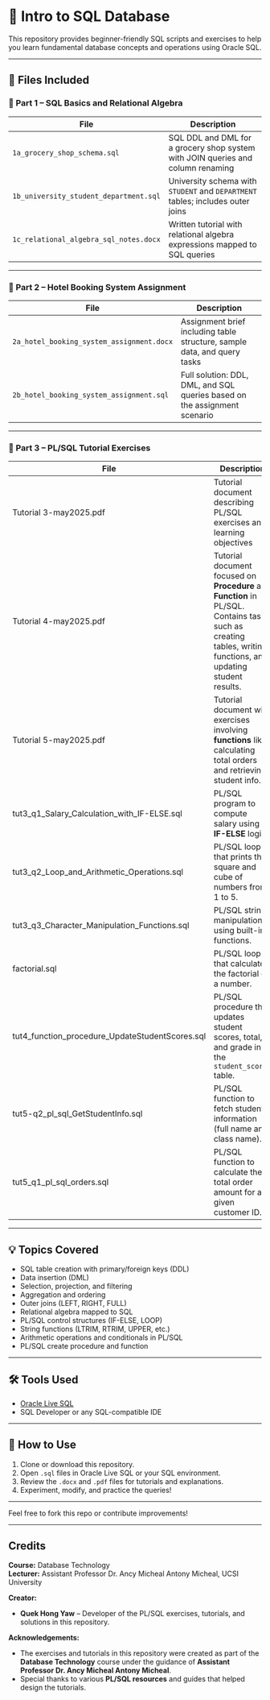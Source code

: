 # 📘 Intro to SQL Database

This repository provides beginner-friendly SQL scripts and exercises to help you learn fundamental database concepts and operations using Oracle SQL.

---

## 📁 Files Included

### 🔹 Part 1 – SQL Basics and Relational Algebra

| File                                   | Description                                                                 |
|----------------------------------------|-----------------------------------------------------------------------------|
| `1a_grocery_shop_schema.sql`           | SQL DDL and DML for a grocery shop system with JOIN queries and column renaming |
| `1b_university_student_department.sql` | University schema with `STUDENT` and `DEPARTMENT` tables; includes outer joins |
| `1c_relational_algebra_sql_notes.docx` | Written tutorial with relational algebra expressions mapped to SQL queries |

---

### 🔹 Part 2 – Hotel Booking System Assignment

| File                                        | Description                                                                 |
|---------------------------------------------|-----------------------------------------------------------------------------|
| `2a_hotel_booking_system_assignment.docx`   | Assignment brief including table structure, sample data, and query tasks    |
| `2b_hotel_booking_system_assignment.sql`    | Full solution: DDL, DML, and SQL queries based on the assignment scenario   |

---

### 🔹 Part 3 – PL/SQL Tutorial Exercises

| **File**                                              | **Description**                                                                 |
|-------------------------------------------------------|---------------------------------------------------------------------------------|
| Tutorial 3-may2025.pdf                                 | Tutorial document describing PL/SQL exercises and learning objectives           |
| Tutorial 4-may2025.pdf                                | Tutorial document focused on **Procedure** and **Function** in PL/SQL. Contains tasks such as creating tables, writing functions, and updating student results. |
| Tutorial 5-may2025.pdf                                | Tutorial document with exercises involving **functions** like calculating total orders and retrieving student info. |
| tut3_q1_Salary_Calculation_with_IF-ELSE.sql           | PL/SQL program to compute salary using **IF-ELSE** logic.                       |
| tut3_q2_Loop_and_Arithmetic_Operations.sql            | PL/SQL loop that prints the square and cube of numbers from 1 to 5.             |
| tut3_q3_Character_Manipulation_Functions.sql          | PL/SQL string manipulation using built-in functions.                            |
| factorial.sql                                         | PL/SQL loop that calculates the factorial of a number.                         |
| tut4_function_procedure_UpdateStudentScores.sql       | PL/SQL procedure that updates student scores, total, and grade in the `student_scores` table. |
| tut5-q2_pl_sql_GetStudentInfo.sql                     | PL/SQL function to fetch student information (full name and class name).        |
| tut5_q1_pl_sql_orders.sql                             | PL/SQL function to calculate the total order amount for a given customer ID.    |


---

## 💡 Topics Covered

- SQL table creation with primary/foreign keys (DDL)
- Data insertion (DML)
- Selection, projection, and filtering
- Aggregation and ordering
- Outer joins (LEFT, RIGHT, FULL)
- Relational algebra mapped to SQL
- PL/SQL control structures (IF-ELSE, LOOP)
- String functions (LTRIM, RTRIM, UPPER, etc.)
- Arithmetic operations and conditionals in PL/SQL
- PL/SQL create procedure and function

---

## 🛠️ Tools Used

- [Oracle Live SQL](https://livesql.oracle.com/)
- SQL Developer or any SQL-compatible IDE

---

## 📌 How to Use

1. Clone or download this repository.
2. Open `.sql` files in Oracle Live SQL or your SQL environment.
3. Review the `.docx` and `.pdf` files for tutorials and explanations.
4. Experiment, modify, and practice the queries!

---

Feel free to fork this repo or contribute improvements!

---

## Credits

**Course:** Database Technology  
**Lecturer:** Assistant Professor Dr. Ancy Micheal Antony Micheal, UCSI University  

**Creator:**  
- **Quek Hong Yaw** – Developer of the PL/SQL exercises, tutorials, and solutions in this repository.

**Acknowledgements:**  
- The exercises and tutorials in this repository were created as part of the **Database Technology** course under the guidance of **Assistant Professor Dr. Ancy Micheal Antony Micheal**.  
- Special thanks to various **PL/SQL resources** and guides that helped design the tutorials.
